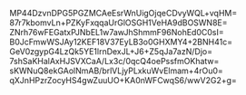 MP44DzvnDPG5PGZMCAeEsrWnUigOjqeCDvyWQL+vqHM=
87r7kbomvLn+PZKyFxqqaUrGlOSGH1VeHA9dBOSWN8E=
ZNrh76wFEGatxPJNbEL1w7awJhShmmF96NohEd0C0sI=
B0JcFmwWSJAy12KEF18V37EyLB3o0GHXMY4+2BNH41c=
GeV0zgypG4LzQk5YE1lrnDexJL+J6+Z5qJa7azN/Djo=
7shSaKHalAxHJSVXCaA/Lx3c/0qcQ4oePssfmOKhatw=
sKWNuQ8ekGAolNmAB/brlVLjyPLxkuWvElmam+4rOu0=
qXJnHPzrZocyHS4gwZuuUO+KA0nWFCwqS6/wwV2G2+g=
